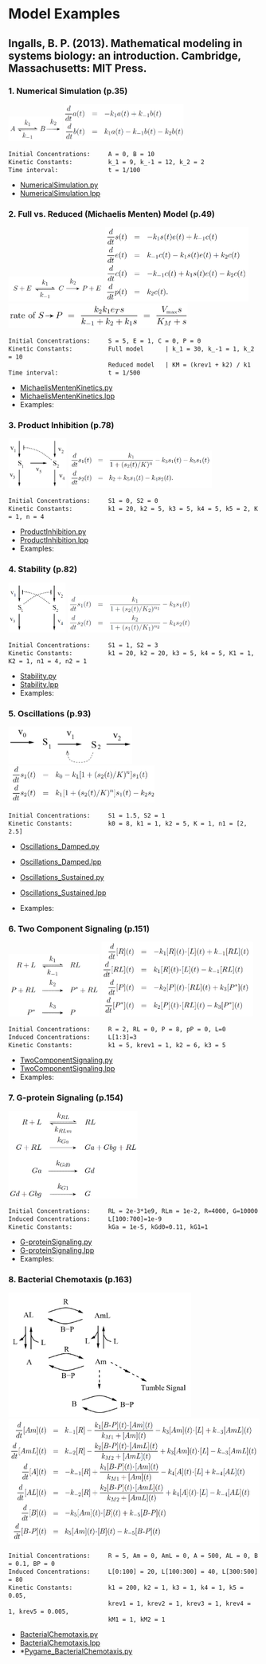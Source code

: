 # Model Examples

## Ingalls, B. P. (2013). Mathematical modeling in systems biology: an introduction. Cambridge, Massachusetts: MIT Press.

### 1. Numerical Simulation (p.35)
<img src="Ingalls2013_Model2_18_NumericalSimulation_Model.png" height="50"> 
<img src="Ingalls2013_Model2_18_NumericalSimulation_Eqn.png" height="75">

    Initial Concentrations:     A = 0, B = 10
    Kinetic Constants:          k_1 = 9, k_-1 = 12, k_2 = 2
    Time interval:              t = 1/100

- [NumericalSimulation.py](Ingalls2013_Model2_18_NumericalSimulation.py)
- [NumericalSimulation.lpp](Ingalls2013_Model2_18_NumericalSimulation.lpp)


### 2. Full vs. Reduced (Michaelis Menten) Model (p.49)
<img src="Ingalls2013_Model3_2_MichaelisMenten_Model.png" height="50"> 
<img src="Ingalls2013_Model3_2_MichaelisMenten_Eqn1.png" height="150"> 
<img src="Ingalls2013_Model3_2_MichaelisMenten_Eqn2.png" height="50"> 
    
    Initial Concentrations:     S = 5, E = 1, C = 0, P = 0
    Kinetic Constants:          Full model      | k_1 = 30, k_-1 = 1, k_2 = 10
                                Reduced model   | KM = (krev1 + k2) / k1
    Time interval:              t = 1/500

- [MichaelisMentenKinetics.py](Ingalls2013_Model3_2_MichaelisMenten.py)
- [MichaelisMentenKinetics.lpp](Ingalls2013_Model3_2_MichaelisMenten.lpp)
- Examples:


### 3. Product Inhibition (p.78)
<img src="Ingalls2013_Model4_1_ProductInhibition_Model.png" height="100"> 
<img src="Ingalls2013_Model4_1_ProductInhibition_Eqn.png" height="75">

    Initial Concentrations:     S1 = 0, S2 = 0
    Kinetic Constants:          k1 = 20, k2 = 5, k3 = 5, k4 = 5, k5 = 2, K = 1, n = 4 

- [ProductInhibition.py](Ingalls2013_Model4_1_ProductInhibition.py)
- [ProductInhibition.lpp](Ingalls2013_Model4_1_ProductInhibition.lpp)
- Examples: 

### 4. Stability (p.82)
<img src="Ingalls2013_Model4_2_Stability_Model.png" height="100"> 
<img src="Ingalls2013_Model4_2_Stability_Eqn.png" height="75">

    Initial Concentrations:     S1 = 1, S2 = 3
    Kinetic Constants:          k1 = 20, k2 = 20, k3 = 5, k4 = 5, K1 = 1, K2 = 1, n1 = 4, n2 = 1 

- [Stability.py](Ingalls2013_Model4_2_Stability.py)
- [Stability.lpp](Ingalls2013_Model4_2_Stability.lpp)
- Examples: 


### 5. Oscillations (p.93)
<img src="Ingalls2013_Model4_14_LimitCycleOscillations_Model.png" height="75"> 
<img src="Ingalls2013_Model4_14_LimitCycleOscillations_Eqn.png" height="75">

    Initial Concentrations:     S1 = 1.5, S2 = 1
    Kinetic Constants:          k0 = 8, k1 = 1, k2 = 5, K = 1, n1 = [2, 2.5] 

- [Oscillations_Damped.py](Ingalls2013_Model4_14_LimitCycleOscillations_Damped.py)
- [Oscillations_Damped.lpp](Ingalls2013_Model4_14_LimitCycleOscillations_Damped.lpp)

  
- [Oscillations_Sustained.py](Ingalls2013_Model4_14_LimitCycleOscillations_Sustained.py)
- [Oscillations_Sustained.lpp](Ingalls2013_Model4_14_LimitCycleOscillations_Sustained.lpp)
- Examples: 


### 6. Two Component Signaling (p.151)
<img src="Ingalls2013_Model6_2_TwoComponentSignaling_Model.png" height="125"> 
<img src="Ingalls2013_Model6_2_TwoComponentSignaling_Eqn.png" height="150">

    Initial Concentrations:     R = 2, RL = 0, P = 8, pP = 0, L=0
    Induced Concentrations:     L[1:3]=3
    Kinetic Constants:          k1 = 5, krev1 = 1, k2 = 6, k3 = 5 

- [TwoComponentSignaling.py](Ingalls2013_Model6_2_TwoComponentSignaling.py)
- [TwoComponentSignaling.lpp](Ingalls2013_Model6_2_TwoComponentSignaling.lpp)
- Examples: 
 
### 7. G-protein Signaling (p.154)
<img src="Ingalls2013_Model6_4_G-proteinSignaling_Model.png" height="175"> 

    Initial Concentrations:     RL = 2e-3*1e9, RLm = 1e-2, R=4000, G=10000
    Induced Concentrations:     L[100:700]=1e-9
    Kinetic Constants:          kGa = 1e-5, kGd0=0.11, kG1=1

- [G-proteinSignaling.py](Ingalls2013_Model6_4_G-proteinSignaling.py)
- [G-proteinSignaling.lpp](Ingalls2013_Model6_4_G-proteinSignaling.lpp)
- Examples:


### 8. Bacterial Chemotaxis (p.163)
<img src="Ingalls2013_Model6_13_BacterialChemotaxis_Model.png" height="250"> 
<img src="Ingalls2013_Model6_13_BacterialChemotaxis_Eqn.png" height="250"> 

    Initial Concentrations:     R = 5, Am = 0, AmL = 0, A = 500, AL = 0, B = 0.1, BP = 0
    Induced Concentrations:     L[0:100] = 20, L[100:300] = 40, L[300:500] = 80
    Kinetic Constants:          k1 = 200, k2 = 1, k3 = 1, k4 = 1, k5 = 0.05, 
                                krev1 = 1, krev2 = 1, krev3 = 1, krev4 = 1, krev5 = 0.005, 
                                kM1 = 1, kM2 = 1

- [BacterialChemotaxis.py](Ingalls2013_Model6_13_BacterialChemotaxis.py)
- [BacterialChemotaxis.lpp](Ingalls2013_Model6_13_BacterialChemotaxis.lpp)
- *[Pygame_BacterialChemotaxis.py](../BacterialChemotaxis.py)






[comment]: <> (### Competitive Inhibition)

[comment]: <> (<img src="Ingalls2013_Model3.13x_CompetitiveInhibition_Model.png" height="100"> )

[comment]: <> (<img src="Ingalls2013_Model3.13x_CompetitiveInhibition_Eqn.png" height="50"> )

[comment]: <> (    Initial Concentrations:     S = [0, 1, ..., 100], E = 1, I = [0, 5, 10, 15])

[comment]: <> (    Kinetic Constants:          k_1 = 5, k_-1 = 1, k2 = 8, k3 = 2, k-3 = 1)

[comment]: <> (- [CompetitiveInhibition.py]&#40;Ingalls2013_Model3.13x_CompetitiveInhibition.py&#41;)

[comment]: <> ([comment]: <> &#40;- [AllostericRegulation.lpp]&#40;Ingalls2013_Model3.13x_CompetitiveInhibition.lpp&#41;&#41;)

[comment]: <> (- Examples: ibuprofen &#40;Nonsteroidal anti-inflammatory drug&#41;)


[comment]: <> (### Allosteric Regulation)

[comment]: <> (<img src="Ingalls2013_Model3.14_AllostericRegulation_Model.png" height="200"> )

[comment]: <> (<img src="Ingalls2013_Model3.14_AllostericRegulation_Eqn.png" height="50"> )

[comment]: <> (    Initial Concentrations:     S = [0, 1, ..., 50], E = 1, I = [0, 1.5, 3, 4.5])

[comment]: <> (    Kinetic Constants:          k_1 = 5, k_-1 = 1, k2 = 8, k3 = 2, k-3 = 1)

[comment]: <> (- [AllostericRegulation.py]&#40;Ingalls2013_Model3.14_AllostericRegulation.py&#41;)

[comment]: <> (- [AllostericRegulation.lpp]&#40;Ingalls2013_Model3.14_AllostericRegulation.lpp&#41;)

[comment]: <> (- Examples: benzodiazepines &#40;depressants&#41;)


[comment]: <> (### Cooperativity: Hill Function)

[comment]: <> (<img src="Ingalls2013_Model3.16_Cooperativity_Model.png" height="200"> )

[comment]: <> (<img src="Ingalls2013_Model3.16_Cooperativity_Eqn.png" height="50"> )

[comment]: <> (    Initial Concentrations:     X = [0, 1, ..., 200])

[comment]: <> (    Kinetic Constants:          K, n = [[5, 1], [20, 2], [45, 3], [80, 4]] )

[comment]: <> (- [Cooperativity.py]&#40;Ingalls2013_Model3.16_Cooperativity.py&#41;)

[comment]: <> ([comment]: <> &#40;- [Cooperativity.lpp]&#40;Ingalls2013_Model3.16_Cooperativity.lpp&#41;&#41;)

[comment]: <> (- Examples: Oxygen binding to Hemoglobin &#40;sigmoidal&#41; vs. Myoglobin &#40;hyperbolic&#41;)
